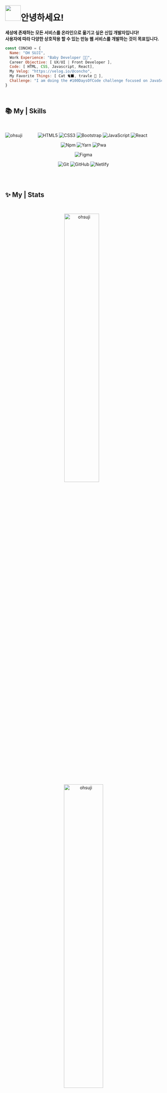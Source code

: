 <img src="https://media.giphy.com/media/VgCDAzcKvsR6OM0uWg/giphy.gif" width="50">안녕하세요! 
==================================================================================================================================

**세상에 존재하는 모든 서비스를 온라인으로 옮기고 싶은 신입 개발자입니다!** <br>
**사용자에 따라 다양한 상호작용 할 수 있는 만능 웹 서비스를 개발하는 것이 목표입니다.**
```javascript
const CONCHO = {
  Name: "OH SUJI",
  Work Experience: "Baby Developer 👶🏻",
  Career Objective: [ UX/UI | Front Developer ],
  Code: [ HTML, CSS, Javascript, React],
  My Velog: "https://velog.io/@concho",
  My Favorite Things: [ Cat 🐈‍⬛, travle 🚀 ],
  Challenge: "I am doing the #100DaysOfCode challenge focused on JavaScript and React 🔥",
}
```
<br/>

## 📚 My | Skills 

<br/>

<div align="center">

 <img align="left" src="https://github-readme-stats.vercel.app/api/top-langs?username=ohsuji&theme=rose_pin&show_icons=true&locale=en&layout=compact" alt="ohsuji"/>
 
  ![HTML5](https://img.shields.io/badge/-HTML5-F05032?style=for-the-badge&logo=html5&logoColor=ffffff)
  ![CSS3](https://img.shields.io/badge/-CSS3-007ACC?style=for-the-badge&logo=css3)
  ![Bootstrap](https://img.shields.io/badge/-Bootstrap-7952b3?style=for-the-badge&logo=Bootstrap&logoColor=ffffff)
  ![JavaScript](https://img.shields.io/badge/-JavaScript-%23F7DF1C?style=for-the-badge&logo=JavaScript&logoColor=ffffff)
  ![React](https://img.shields.io/badge/-React-61dafb?style=for-the-badge&logo=React&logoColor=ffffff)

  ![Npm](https://img.shields.io/badge/-Npm-eeeeee?style=for-the-badge&logo=Npm)
  ![Yarn](https://img.shields.io/badge/-Yarn-eeeeee?style=for-the-badge&logo=Yarn)
  ![Pwa](https://img.shields.io/badge/-Pwa-eeeeee?style=for-the-badge&logo=Pwa&logoColor=570fc2)
<!--   ![Firebase](https://img.shields.io/badge/Firebase-eeeeee?style=for-the-badge&logo=firebase&logoColor=FFCA28) -->
  ![Figma](https://img.shields.io/badge/-Figma-eeeeee?style=for-the-badge&logo=Figma)

  ![Git](https://img.shields.io/badge/-Git-eeeeee?style=for-the-badge&logo=git)
  ![GitHub](https://img.shields.io/badge/-GitHub-eeeeee?style=for-the-badge&logo=gitHub&logoColor=000000)
  ![Netlify](https://img.shields.io/badge/-Netlify-eeeeee?style=for-the-badge&logo=Netlify)

</div>

<br/>  
  
<br />

## ✨ My | Stats 

<br/>

<p align="center">
  <img width="47%" src="https://github-readme-stats.vercel.app/api?username=ohsuji&theme=rose_pine&show_icons=true&locale=en" alt="ohsuji" /> 
  &nbsp;&nbsp;
  <img width="50%" src="https://github-readme-streak-stats.herokuapp.com/?user=ohsuji&theme=rose_pine" alt="ohsuji" />
</p>

<br/>

[![Velog's GitHub stats](https://velog-readme-stats.vercel.app/api?name=concho)](https://velog.io/@concho) 

